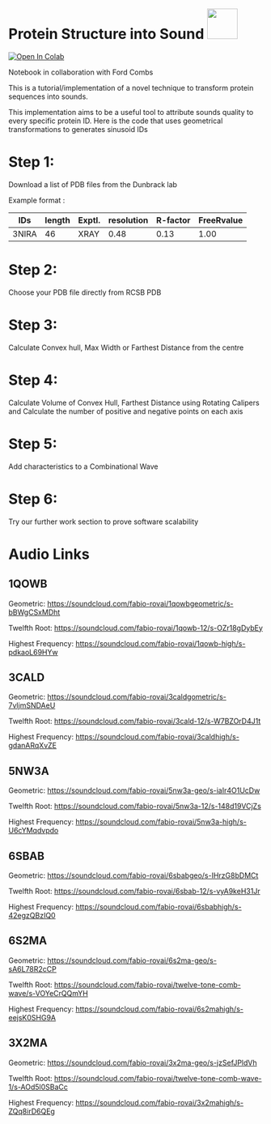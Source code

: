 # Protein Structure into Sound <img src="https://media.giphy.com/media/wLsePI5c7koHGj699C/giphy.gif" width="60" height="60"/>

<a href="https://colab.research.google.com/drive/1GC9Fpg1bvaHyKphn1A858xKnQE9NCqN7?usp=sharing">
  <img src="https://colab.research.google.com/assets/colab-badge.svg" alt="Open In Colab"/>
</a>

Notebook in collaboration with Ford Combs


This is a tutorial/implementation of a novel technique to transform protein sequences into sounds. 


This implementation aims to be a useful tool to attribute sounds quality to every specific protein ID. Here is the code that uses geometrical transformations to generates sinusoid IDs


<h1>Step 1:</h1> Download a list of PDB files from the Dunbrack lab

Example format : 

| IDs           | length        | Exptl.        | resolution    | R-factor      | FreeRvalue    |
| ------------- | ------------- | ------------- | ------------- | ------------- | ------------- |
| 3NIRA         | 46            | XRAY          | 0.48          | 0.13          | 1.00          |




<h1>Step 2:</h1> Choose your PDB file directly from RCSB PDB


<h1>Step 3:</h1> Calculate Convex hull, Max Width or Farthest Distance from the centre


<h1>Step 4:</h1> Calculate Volume of Convex Hull, Farthest Distance using Rotating Calipers and Calculate the number of positive and negative points on each axis


<h1>Step 5:</h1> Add characteristics to a Combinational Wave


<h1>Step 6:</h1> Try our further work section to prove software scalability


<h1>Audio Links</h1>

<h2>1QOWB</h2>

Geometric: https://soundcloud.com/fabio-rovai/1qowbgeometric/s-bBWgCSxMDht

Twelfth Root: https://soundcloud.com/fabio-rovai/1qowb-12/s-OZr18gDybEy

Highest Frequency: https://soundcloud.com/fabio-rovai/1qowb-high/s-pdkaoL69HYw

<h2>3CALD</h2>

Geometric: https://soundcloud.com/fabio-rovai/3caldgometric/s-7vljmSNDAeU

Twelfth Root: https://soundcloud.com/fabio-rovai/3cald-12/s-W7BZOrD4J1t

Highest Frequency: https://soundcloud.com/fabio-rovai/3caldhigh/s-gdanARqXvZE

<h2>5NW3A</h2>

Geometric: https://soundcloud.com/fabio-rovai/5nw3a-geo/s-iaIr4O1UcDw

Twelfth Root: https://soundcloud.com/fabio-rovai/5nw3a-12/s-148d19VCjZs

Highest Frequency: https://soundcloud.com/fabio-rovai/5nw3a-high/s-U6cYMqdvpdo

<h2>6SBAB</h2>

Geometric: https://soundcloud.com/fabio-rovai/6sbabgeo/s-IHrzG8bDMCt

Twelfth Root: https://soundcloud.com/fabio-rovai/6sbab-12/s-vyA9keH31Jr

Highest Frequency: https://soundcloud.com/fabio-rovai/6sbabhigh/s-42egzQBzIQ0 

<h2>6S2MA</h2>

Geometric: https://soundcloud.com/fabio-rovai/6s2ma-geo/s-sA6L78R2cCP

Twelfth Root: https://soundcloud.com/fabio-rovai/twelve-tone-comb-wave/s-VOYeCrQQmYH

Highest Frequency: https://soundcloud.com/fabio-rovai/6s2mahigh/s-eejsK0SHG9A 

<h2>3X2MA</h2>

Geometric: https://soundcloud.com/fabio-rovai/3x2ma-geo/s-jzSefJPldVh

Twelfth Root: https://soundcloud.com/fabio-rovai/twelve-tone-comb-wave-1/s-AOd5l0SBaCc

Highest Frequency: https://soundcloud.com/fabio-rovai/3x2mahigh/s-ZQq8irD6QEg
